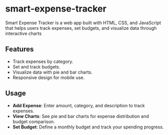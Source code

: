 # smart-expense-tracker
Smart Expense Tracker is a web app built with HTML, CSS, and JavaScript that helps users track expenses, set budgets, and visualize data through interactive charts

## Features

- Track expenses by category.
- Set and track budgets.
- Visualize data with pie and bar charts.
- Responsive design for mobile use.

## Usage

- **Add Expense**: Enter amount, category, and description to track expenses.
- **View Charts**: See pie and bar charts for expense distribution and budget comparison.
- **Set Budget**: Define a monthly budget and track your spending progress.

